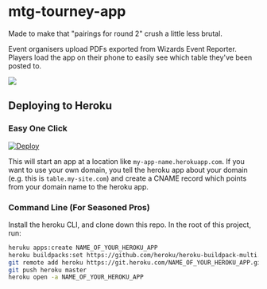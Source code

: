 # mtg-tourney-app

Made to make that "pairings for round 2" crush a little less brutal.

Event organisers upload PDFs exported from Wizards Event Reporter.
Players load the app on their phone to easily see which table they've been posted to.

![](screenshot.png)


## Deploying to Heroku

### Easy One Click

[![Deploy](https://www.herokucdn.com/deploy/button.svg)](https://heroku.com/deploy)

This will start an app at a location like `my-app-name.herokuapp.com`. If you want to use your own domain, you tell the heroku app about your domain (e.g. this is `table.my-site.com`) and create a CNAME record which points from your domain name to the heroku app.


### Command Line (For Seasoned Pros)

Install the heroku CLI, and clone down this repo.
In the root of this project, run:

```bash
heruku apps:create NAME_OF_YOUR_HEROKU_APP
heroku buildpacks:set https://github.com/heroku/heroku-buildpack-multi.git -a NAME_OF_YOUR_HEROKU_APP
git remote add heroku https://git.heroku.com/NAME_OF_YOUR_HEROKU_APP.git
git push heroku master
heroku open -a NAME_OF_YOUR_HEROKU_APP
```
